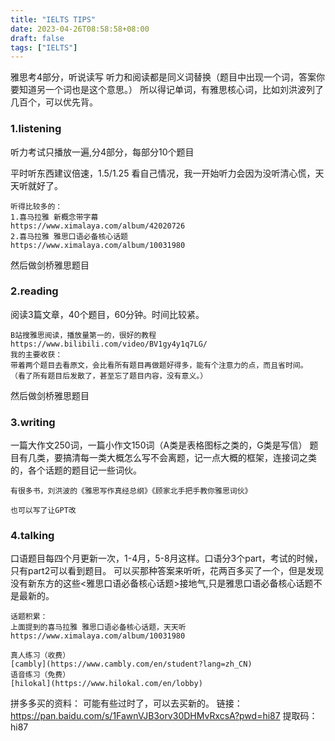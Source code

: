 ```yaml
---
title: "IELTS TIPS"
date: 2023-04-26T08:58:58+08:00
draft: false
tags: ["IELTS"]
---
```

雅思考4部分，听说读写
听力和阅读都是同义词替换（题目中出现一个词，答案你要知道另一个词也是这个意思。）
所以得记单词，有雅思核心词，比如刘洪波列了几百个，可以优先背。
### 1.listening 
听力考试只播放一遍,分4部分，每部分10个题目

平时听东西建议倍速，1.5/1.25 看自己情况，我一开始听力会因为没听清心慌，天天听就好了。
```
听得比较多的：
1.喜马拉雅 新概念带字幕
https://www.ximalaya.com/album/42020726
2.喜马拉雅 雅思口语必备核心话题
https://www.ximalaya.com/album/10031980
```
然后做剑桥雅思题目

### 2.reading
阅读3篇文章，40个题目，60分钟。时间比较紧。
```
B站搜雅思阅读，播放量第一的，很好的教程 https://www.bilibili.com/video/BV1gy4y1q7LG/
我的主要收获：
带着两个题目去看原文，会比看所有题目再做题好得多，能有个注意力的点，而且省时间。
（看了所有题目后发散了，甚至忘了题目内容，没有意义。）
```

然后做剑桥雅思题目

### 3.writing
一篇大作文250词，一篇小作文150词（A类是表格图标之类的，G类是写信）
题目有几类，要搞清每一类大概怎么写不会离题，记一点大概的框架，连接词之类的，各个话题的题目记一些词伙。
```
有很多书，刘洪波的《雅思写作真经总纲》《顾家北手把手教你雅思词伙》

也可以写了让GPT改
```

### 4.talking
口语题目每四个月更新一次，1-4月，5-8月这样。口语分3个part，考试的时候，只有part2可以看到题目。
可以买那种答案来听听，花两百多买了一个，但是发现没有新东方的这些<雅思口语必备核心话题>接地气,只是雅思口语必备核心话题不是最新的。
```
话题积累：
上面提到的喜马拉雅 雅思口语必备核心话题，天天听
https://www.ximalaya.com/album/10031980

真人练习（收费）
[cambly](https://www.cambly.com/en/student?lang=zh_CN)
语音练习（免费）
[hilokal](https://www.hilokal.com/en/lobby)
```

拼多多买的资料：
可能有些过时了，可以去买新的。
链接：https://pan.baidu.com/s/1FawnVJB3orv30DHMvRxcsA?pwd=hi87 
提取码：hi87